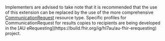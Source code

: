 <p class="stu-note"  markdown="1">Implementers are advised to take note that it is recommended that the use of this extension can be replaced by the use of the more comprehensive <a href="https://www.hl7.org/fhir/r4/communicationrequest.html">CommunicationRequest</a> resource type. Specific profiles for CommunicationRequest for results copies to recipients are being developed in the [AU eRequesting](https://build.fhir.org/ig/hl7au/au-fhir-erequesting) project.</p>